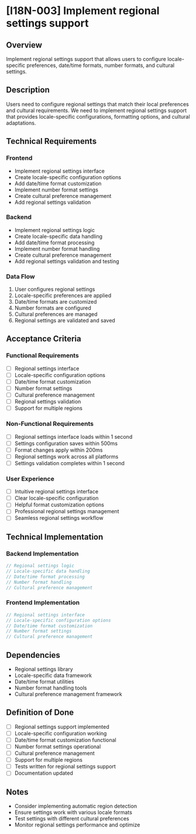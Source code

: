 # [I18N-003] Implement regional settings support

## Overview

Implement regional settings support that allows users to configure locale-specific preferences, date/time formats, number formats, and cultural settings.

## Description

Users need to configure regional settings that match their local preferences and cultural requirements. We need to implement regional settings support that provides locale-specific configurations, formatting options, and cultural adaptations.

## Technical Requirements

### Frontend

- Implement regional settings interface
- Create locale-specific configuration options
- Add date/time format customization
- Implement number format settings
- Create cultural preference management
- Add regional settings validation

### Backend

- Implement regional settings logic
- Create locale-specific data handling
- Add date/time format processing
- Implement number format handling
- Create cultural preference management
- Add regional settings validation and testing

### Data Flow

1. User configures regional settings
2. Locale-specific preferences are applied
3. Date/time formats are customized
4. Number formats are configured
5. Cultural preferences are managed
6. Regional settings are validated and saved

## Acceptance Criteria

### Functional Requirements

- [ ] Regional settings interface
- [ ] Locale-specific configuration options
- [ ] Date/time format customization
- [ ] Number format settings
- [ ] Cultural preference management
- [ ] Regional settings validation
- [ ] Support for multiple regions

### Non-Functional Requirements

- [ ] Regional settings interface loads within 1 second
- [ ] Settings configuration saves within 500ms
- [ ] Format changes apply within 200ms
- [ ] Regional settings work across all platforms
- [ ] Settings validation completes within 1 second

### User Experience

- [ ] Intuitive regional settings interface
- [ ] Clear locale-specific configuration
- [ ] Helpful format customization options
- [ ] Professional regional settings management
- [ ] Seamless regional settings workflow

## Technical Implementation

### Backend Implementation

```rust
// Regional settings logic
// Locale-specific data handling
// Date/time format processing
// Number format handling
// Cultural preference management
```

### Frontend Implementation

```typescript
// Regional settings interface
// Locale-specific configuration options
// Date/time format customization
// Number format settings
// Cultural preference management
```

## Dependencies

- Regional settings library
- Locale-specific data framework
- Date/time format utilities
- Number format handling tools
- Cultural preference management framework

## Definition of Done

- [ ] Regional settings support implemented
- [ ] Locale-specific configuration working
- [ ] Date/time format customization functional
- [ ] Number format settings operational
- [ ] Cultural preference management
- [ ] Support for multiple regions
- [ ] Tests written for regional settings support
- [ ] Documentation updated

## Notes

- Consider implementing automatic region detection
- Ensure settings work with various locale formats
- Test settings with different cultural preferences
- Monitor regional settings performance and optimize
